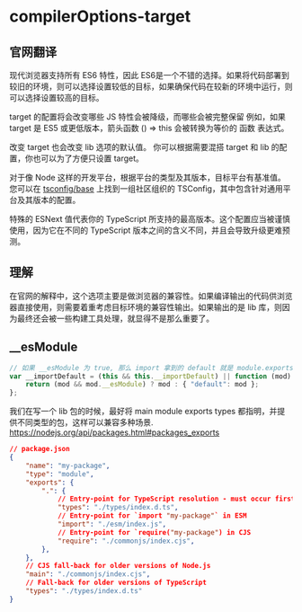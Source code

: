 # compilerOptions-target
## 官网翻译
现代浏览器支持所有 ES6 特性，因此 ES6是一个不错的选择。如果将代码部署到较旧的环境，则可以选择设置较低的目标，如果确保代码在较新的环境中运行，则可以选择设置较高的目标。

target 的配置将会改变哪些 JS 特性会被降级，而哪些会被完整保留 例如，如果 target 是 ES5 或更低版本，箭头函数 () => this 会被转换为等价的 函数 表达式。

改变 target 也会改变 lib 选项的默认值。 你可以根据需要混搭 target 和 lib 的配置，你也可以为了方便只设置 target。

对于像 Node 这样的开发平台，根据平台的类型及其版本，目标平台有基准值。您可以在 [tsconfig/base](https://github.com/tsconfig/bases#centralized-recommendations-for-tsconfig-bases) 上找到一组社区组织的 TSConfig，其中包含针对通用平台及其版本的配置。

特殊的 ESNext 值代表你的 TypeScript 所支持的最高版本。这个配置应当被谨慎使用，因为它在不同的 TypeScript 版本之间的含义不同，并且会导致升级更难预测。

## 理解
在官网的解释中，这个选项主要是做浏览器的兼容性。如果编译输出的代码供浏览器直接使用，则需要着重考虑目标环境的兼容性输出。如果输出的是 lib 库，则因为最终还会被一些构建工具处理，就显得不是那么重要了。


## \__esModule
```js
// 如果 __esModule 为 true, 那么 import 拿到的 default 就是 module.exports.default, 否则拿到的是 module.exports 的全部内容
var __importDefault = (this && this.__importDefault) || function (mod) {
    return (mod && mod.__esModule) ? mod : { "default": mod };
};
```

我们在写一个 lib 包的时候，最好将 main module exports types 都指明，并提供不同类型的包，这样可以兼容多种场景. https://nodejs.org/api/packages.html#packages_exports
```json
// package.json
{
    "name": "my-package",
    "type": "module",
    "exports": {
        ".": {
            // Entry-point for TypeScript resolution - must occur first!
            "types": "./types/index.d.ts",
            // Entry-point for `import "my-package"` in ESM
            "import": "./esm/index.js",
            // Entry-point for `require("my-package") in CJS
            "require": "./commonjs/index.cjs",
        },
    },
    // CJS fall-back for older versions of Node.js
    "main": "./commonjs/index.cjs",
    // Fall-back for older versions of TypeScript
    "types": "./types/index.d.ts"
}
```